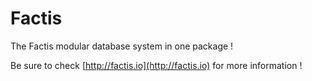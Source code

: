# Factis

The Factis modular database system in one package !

Be sure to check [http://factis.io](http://factis.io) for more information !
